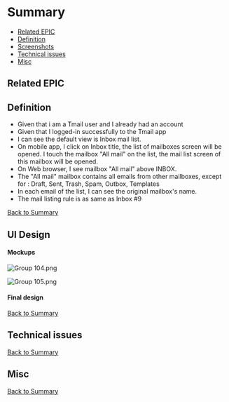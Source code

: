# Summary

* [Related EPIC](#related-epic)
* [Definition](#definition)
* [Screenshots](#screenshots)
* [Technical issues](#technical-issues)
* [Misc](#misc)

## Related EPIC

## Definition

- Given that i am a Tmail user and I already had an account 
- Given that I logged-in successfully to the Tmail app
- I can see the default view  is Inbox mail list.
- On mobile app, I click on Inbox title, the list of mailboxes screen will be opened. I touch the mailbox "All mail" on the list, the mail list screen of this mailbox will be opened. 
- On Web browser, I see mailbox "All mail" above INBOX. 
- The "All mail" mailbox contains all emails from other mailboxes, except for : Draft, Sent, Trash, Spam, Outbox, Templates
- In each email of the list, I can see the original mailbox's name.
- The mail listing rule is as same as Inbox #9 

[Back to Summary](#summary)

## UI Design

#### Mockups

![Group 104.png](https://images.zenhubusercontent.com/5fe051fa8d2c764dc30ad13b/0db09ab0-df79-4ec8-9dec-13ce565a17a3)

![Group 105.png](https://images.zenhubusercontent.com/5fe051fa8d2c764dc30ad13b/cab6b54e-2c15-466e-8510-ec03081e1e9d)

#### Final design

[Back to Summary](#summary)

## Technical issues

[Back to Summary](#summary)

## Misc

[Back to Summary](#summary)
